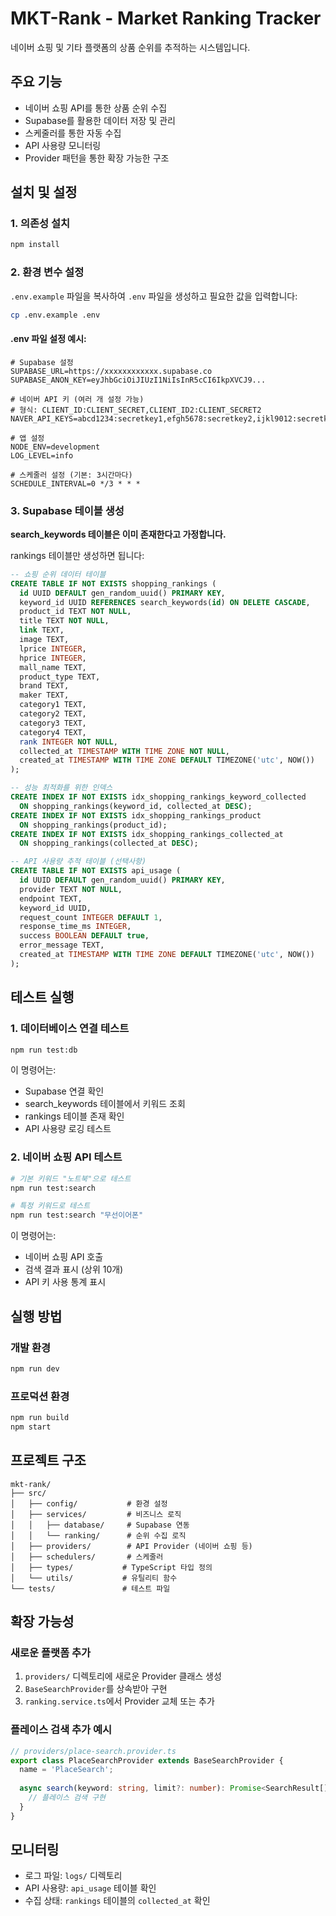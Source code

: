 # MKT-Rank - Market Ranking Tracker

네이버 쇼핑 및 기타 플랫폼의 상품 순위를 추적하는 시스템입니다.

## 주요 기능

- 네이버 쇼핑 API를 통한 상품 순위 수집
- Supabase를 활용한 데이터 저장 및 관리
- 스케줄러를 통한 자동 수집
- API 사용량 모니터링
- Provider 패턴을 통한 확장 가능한 구조

## 설치 및 설정

### 1. 의존성 설치

```bash
npm install
```

### 2. 환경 변수 설정

`.env.example` 파일을 복사하여 `.env` 파일을 생성하고 필요한 값을 입력합니다:

```bash
cp .env.example .env
```

#### .env 파일 설정 예시:

```env
# Supabase 설정
SUPABASE_URL=https://xxxxxxxxxxxx.supabase.co
SUPABASE_ANON_KEY=eyJhbGciOiJIUzI1NiIsInR5cCI6IkpXVCJ9...

# 네이버 API 키 (여러 개 설정 가능)
# 형식: CLIENT_ID:CLIENT_SECRET,CLIENT_ID2:CLIENT_SECRET2
NAVER_API_KEYS=abcd1234:secretkey1,efgh5678:secretkey2,ijkl9012:secretkey3

# 앱 설정
NODE_ENV=development
LOG_LEVEL=info

# 스케줄러 설정 (기본: 3시간마다)
SCHEDULE_INTERVAL=0 */3 * * *
```

### 3. Supabase 테이블 생성

**search_keywords 테이블은 이미 존재한다고 가정합니다.**

rankings 테이블만 생성하면 됩니다:

```sql
-- 쇼핑 순위 데이터 테이블
CREATE TABLE IF NOT EXISTS shopping_rankings (
  id UUID DEFAULT gen_random_uuid() PRIMARY KEY,
  keyword_id UUID REFERENCES search_keywords(id) ON DELETE CASCADE,
  product_id TEXT NOT NULL,
  title TEXT NOT NULL,
  link TEXT,
  image TEXT,
  lprice INTEGER,
  hprice INTEGER,
  mall_name TEXT,
  product_type TEXT,
  brand TEXT,
  maker TEXT,
  category1 TEXT,
  category2 TEXT,
  category3 TEXT,
  category4 TEXT,
  rank INTEGER NOT NULL,
  collected_at TIMESTAMP WITH TIME ZONE NOT NULL,
  created_at TIMESTAMP WITH TIME ZONE DEFAULT TIMEZONE('utc', NOW())
);

-- 성능 최적화를 위한 인덱스
CREATE INDEX IF NOT EXISTS idx_shopping_rankings_keyword_collected 
  ON shopping_rankings(keyword_id, collected_at DESC);
CREATE INDEX IF NOT EXISTS idx_shopping_rankings_product 
  ON shopping_rankings(product_id);
CREATE INDEX IF NOT EXISTS idx_shopping_rankings_collected_at 
  ON shopping_rankings(collected_at DESC);

-- API 사용량 추적 테이블 (선택사항)
CREATE TABLE IF NOT EXISTS api_usage (
  id UUID DEFAULT gen_random_uuid() PRIMARY KEY,
  provider TEXT NOT NULL,
  endpoint TEXT,
  keyword_id UUID,
  request_count INTEGER DEFAULT 1,
  response_time_ms INTEGER,
  success BOOLEAN DEFAULT true,
  error_message TEXT,
  created_at TIMESTAMP WITH TIME ZONE DEFAULT TIMEZONE('utc', NOW())
);
```

## 테스트 실행

### 1. 데이터베이스 연결 테스트

```bash
npm run test:db
```

이 명령어는:
- Supabase 연결 확인
- search_keywords 테이블에서 키워드 조회
- rankings 테이블 존재 확인
- API 사용량 로깅 테스트

### 2. 네이버 쇼핑 API 테스트

```bash
# 기본 키워드 "노트북"으로 테스트
npm run test:search

# 특정 키워드로 테스트
npm run test:search "무선이어폰"
```

이 명령어는:
- 네이버 쇼핑 API 호출
- 검색 결과 표시 (상위 10개)
- API 키 사용 통계 표시

## 실행 방법

### 개발 환경

```bash
npm run dev
```

### 프로덕션 환경

```bash
npm run build
npm start
```

## 프로젝트 구조

```
mkt-rank/
├── src/
│   ├── config/           # 환경 설정
│   ├── services/         # 비즈니스 로직
│   │   ├── database/     # Supabase 연동
│   │   └── ranking/      # 순위 수집 로직
│   ├── providers/        # API Provider (네이버 쇼핑 등)
│   ├── schedulers/       # 스케줄러
│   ├── types/           # TypeScript 타입 정의
│   └── utils/           # 유틸리티 함수
└── tests/               # 테스트 파일
```

## 확장 가능성

### 새로운 플랫폼 추가

1. `providers/` 디렉토리에 새로운 Provider 클래스 생성
2. `BaseSearchProvider`를 상속받아 구현
3. `ranking.service.ts`에서 Provider 교체 또는 추가

### 플레이스 검색 추가 예시

```typescript
// providers/place-search.provider.ts
export class PlaceSearchProvider extends BaseSearchProvider {
  name = 'PlaceSearch';
  
  async search(keyword: string, limit?: number): Promise<SearchResult[]> {
    // 플레이스 검색 구현
  }
}
```

## 모니터링

- 로그 파일: `logs/` 디렉토리
- API 사용량: `api_usage` 테이블 확인
- 수집 상태: `rankings` 테이블의 `collected_at` 확인